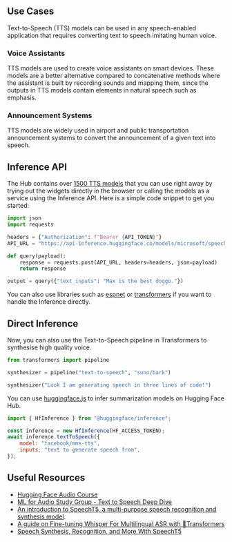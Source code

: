 ## Use Cases

Text-to-Speech (TTS) models can be used in any speech-enabled application that requires converting text to speech imitating human voice.

### Voice Assistants

TTS models are used to create voice assistants on smart devices. These models are a better alternative compared to concatenative methods where the assistant is built by recording sounds and mapping them, since the outputs in TTS models contain elements in natural speech such as emphasis.

### Announcement Systems

TTS models are widely used in airport and public transportation announcement systems to convert the announcement of a given text into speech.

## Inference API

The Hub contains over [1500 TTS models](https://huggingface.co/models?pipeline_tag=text-to-speech&sort=downloads) that you can use right away by trying out the widgets directly in the browser or calling the models as a service using the Inference API. Here is a simple code snippet to get you started:

```python
import json
import requests

headers = {"Authorization": f"Bearer {API_TOKEN}"}
API_URL = "https://api-inference.huggingface.co/models/microsoft/speecht5_tts"

def query(payload):
	response = requests.post(API_URL, headers=headers, json=payload)
	return response

output = query({"text_inputs": "Max is the best doggo."})
```

You can also use libraries such as [espnet](https://huggingface.co/models?library=espnet&pipeline_tag=text-to-speech&sort=downloads) or [transformers](https://huggingface.co/models?pipeline_tag=text-to-speech&library=transformers&sort=trending) if you want to handle the Inference directly.

## Direct Inference

Now, you can also use the Text-to-Speech pipeline in Transformers to synthesise high quality voice.

```python
from transformers import pipeline

synthesizer = pipeline("text-to-speech", "suno/bark")

synthesizer("Look I am generating speech in three lines of code!")
```

You can use [huggingface.js](https://github.com/huggingface/huggingface.js) to infer summarization models on Hugging Face Hub.

```javascript
import { HfInference } from "@huggingface/inference";

const inference = new HfInference(HF_ACCESS_TOKEN);
await inference.textToSpeech({
	model: "facebook/mms-tts",
	inputs: "text to generate speech from",
});
```

## Useful Resources

- [Hugging Face Audio Course](https://huggingface.co/learn/audio-course/chapter6/introduction)
- [ML for Audio Study Group - Text to Speech Deep Dive](https://www.youtube.com/watch?v=aLBedWj-5CQ)
- [An introduction to SpeechT5, a multi-purpose speech recognition and synthesis model](https://huggingface.co/blog/speecht5).
- [A guide on Fine-tuning Whisper For Multilingual ASR with 🤗Transformers](https://huggingface.co/blog/fine-tune-whisper)
- [Speech Synthesis, Recognition, and More With SpeechT5](https://huggingface.co/blog/speecht5)
